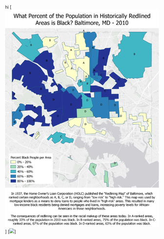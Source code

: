 hi
[<img src="project2_486/redlining_Interpolation.PNG"/>]
[<img src="project2_486/redline_vs_projects.gif"/>]
